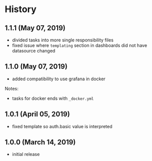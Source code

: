 # History

## 1.1.1 (May 07, 2019)

* divided tasks into more single responsibility files
* fixed issue where `templating` section in dashboards did not have datasource changed

## 1.1.0 (May 07, 2019)

* added compatibility to use grafana in docker

Notes:

* tasks for docker ends with `_docker.yml`

## 1.0.1 (April 05, 2019)

* fixed template so auth.basic value is interpreted

## 1.0.0 (March 14, 2019)

* initial release

<!-- * Improved docs [change](url) -->

<!-- ### Backwards Incompatibilities / Notes -->

<!-- ### Important Changes -->

<!-- ### Others -->

<!-- ### Bug Fixes -->

<!-- ### Known Issues -->

